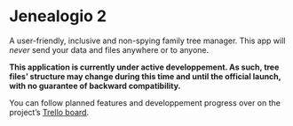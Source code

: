 # Jenealogio 2

A user-friendly, inclusive and non-spying family tree manager. This app will *never* send
your data and files anywhere or to anyone.

**This application is currently under active developpement. As such, tree files’ structure may change during this time
and until the official launch, with no guarantee of backward compatibility.**

You can follow planned features and developpement progress over on the
project’s [Trello board](https://trello.com/b/PsvxkYIB).
